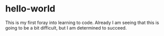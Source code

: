 # hello-world
This is my first foray into learning to code. Already I am seeing that this is going to be a bit difficult, but I am determined to succeed.
